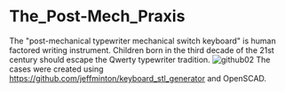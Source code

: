 # The_Post-Mech_Praxis
The "post-mechanical typewriter mechanical switch keyboard" is human factored writing instrument. Children born in the third decade of the 21st century should escape the Qwerty typewriter tradition.
![github02](https://github.com/Dholydai/The_Post-Mech_Praxis/assets/116427384/37539a9a-f584-4631-a793-6c1a60f00f2e)
The cases were created using https://github.com/jeffminton/keyboard_stl_generator and OpenSCAD.
